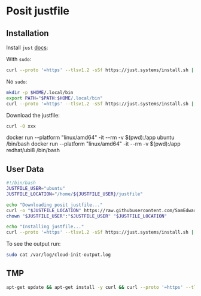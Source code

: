 # Posit justfile

## Installation

Install `just` [docs](https://github.com/casey/just#installation):

With `sudo`:

```bash
curl --proto '=https' --tlsv1.2 -sSf https://just.systems/install.sh | bash -s -- --to /usr/local/bin
```

No `sudo`:

```bash
mkdir -p $HOME/.local/bin
export PATH="$PATH:$HOME/.local/bin"
curl --proto '=https' --tlsv1.2 -sSf https://just.systems/install.sh | bash -s -- --to $HOME/.local/bin
```

Download the justfile:

```bash
curl -O xxx
```

docker run --platform "linux/amd64" -it --rm -v $(pwd):/app ubuntu /bin/bash
docker run --platform "linux/amd64" -it --rm -v $(pwd):/app redhat/ubi8 /bin/bash

## User Data

```bash
#!/bin/bash
JUSTFILE_USER="ubuntu"
JUSTFILE_LOCATION="/home/${JUSTFILE_USER}/justfile"

echo "Downloading posit justfile..."
curl -o "$JUSTFILE_LOCATION" https://raw.githubusercontent.com/SamEdwardes/posit-justfile/main/justfile
chown "$JUSTFILE_USER":"$JUSTFILE_USER" "$JUSTFILE_LOCATION"

echo "Installing justfile..."
curl --proto '=https' --tlsv1.2 -sSf https://just.systems/install.sh | bash -s -- --to /usr/local/bin
```

To see the output run:

```bash
sudo cat /var/log/cloud-init-output.log
```

## TMP

```bash
apt-get update && apt-get install -y curl && curl --proto '=https' --tlsv1.2 -sSf https://just.systems/install.sh | bash -s -- --to /usr/local/bin && cd app
```

